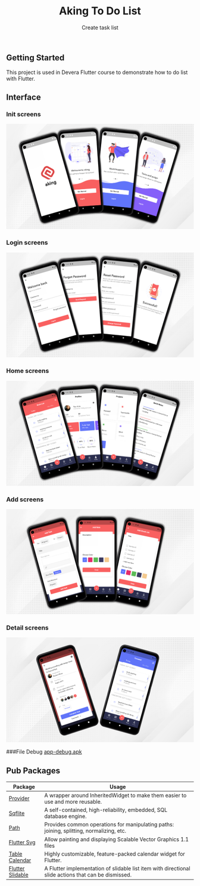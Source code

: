 <h1 align="center">Aking To Do List</h1>

<p align="center">Create task list</p>

<br>

## Getting Started

This project is used in Devera Flutter course to demonstrate how to do list with Flutter.


## Interface
### Init screens
<img src="interface_README/init_screens.png">

### Login screens
<img src="interface_README/login_screens.png">

### Home screens
<img src="interface_README/home_screens.png">

### Add screens
<img src="interface_README/add_screens.png">

### Detail screens
<img src="interface_README/detail_screens.png">

###File Debug
[app-debug.apk](https://drive.google.com/file/d/1XUwSrw8rj1JfaAO49Mqukl2Cv49KM4LC/view?usp=sharing)

## Pub Packages

| Package  | Usage |
| ------ | ------ |
| [Provider](https://pub.dev/packages/provider) |  A wrapper around InheritedWidget to make them easier to use and more reusable.
| [Sqflite](https://pub.dev/packages/sqflite) |  A self-contained, high-reliability, embedded, SQL database engine.
| [Path](https://pub.dev/packages/path) | Provides common operations for manipulating paths: joining, splitting, normalizing, etc.
| [Flutter Svg](https://pub.dev/packages/flutter_svg) | Allow painting and displaying Scalable Vector Graphics 1.1 files
| [Table Calendar](https://pub.dev/packages/table_calendar) | Highly customizable, feature-packed calendar widget for Flutter.
| [Flutter Slidable](https://pub.dev/packages/flutter_slidable) | A Flutter implementation of slidable list item with directional slide actions that can be dismissed.
